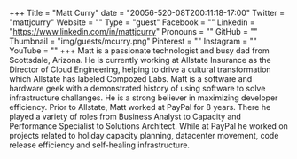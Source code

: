+++
Title = "Matt Curry"
date = "20056-520-08T200:11:18-17:00"
Twitter = "mattjcurry"
Website = ""
Type = "guest"
Facebook = ""
Linkedin = "https://www.linkedin.com/in/mattjcurry"
Pronouns = ""
GitHub = ""
Thumbnail = "img/guests/mcurry.png"
Pinterest = ""
Instagram = ""
YouTube = ""
+++
Matt is a passionate technologist and busy dad from Scottsdale, Arizona. He is currently working at Allstate Insurance as the Director of Cloud Engineering, helping to drive a cultural transformation which Allstate has labeled Compozed Labs. Matt is a software and hardware geek with a demonstrated history of using software to solve infrastructure challanges. He is a strong believer in maximizing developer efficiency. Prior to Allstate, Matt worked at PayPal for 8 years. There he played a variety of roles from Business Analyst to Capacity and Performance Specialist to Solutions Architect. While at PayPal he worked on projects related to holiday capacity planning, datacenter movement, code release efficiency and self-healing infrastructure.
